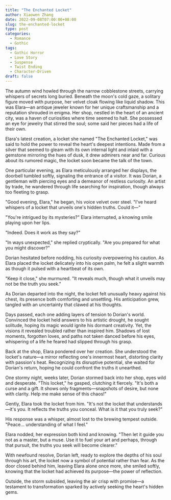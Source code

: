 ```yaml
---
title: "The Enchanted Locket"
author: Xiaowen Zhang
date: 2022-09-08T07:00:00+08:00
slug: the-enchanted-locket
type: post
categories:
  - Romance
  - Gothic
tags:
  - Gothic Horror
  - Love Story
  - Suspense
  - Twist Ending
  - Character-Driven
draft: false
---
```


The autumn wind howled through the narrow cobblestone streets, carrying whispers of secrets long buried. Beneath the moon's cold gaze, a solitary figure moved with purpose, her velvet cloak flowing like liquid shadow. This was Elara—an antique jeweler known for her unique craftsmanship and a reputation shrouded in enigma. Her shop, nestled in the heart of an ancient city, was a haven of curiosities where time seemed to halt. She possessed an eye for jewelry that stirred the soul; some said her pieces had a life of their own.

Elara's latest creation, a locket she named "The Enchanted Locket," was said to hold the power to reveal the heart's deepest intentions. Made from a silver that seemed to gleam with its own internal light and inlaid with a gemstone mirroring the hues of dusk, it drew admirers near and far. Curious about its rumored magic, the locket soon became the talk of the town.

One particular evening, as Elara meticulously arranged her displays, the doorbell tumbled softly, signaling the entrance of a visitor. It was Dorian, a gentleman with piercing eyes and a demeanor of restless curiosity. An artist by trade, he wandered through life searching for inspiration, though always too fleeting to grasp.

"Good evening, Elara," he began, his voice velvet over steel. "I've heard whispers of a locket that unveils one's hidden truths. Could it—"

"You're intrigued by its mysteries?" Elara interrupted, a knowing smile playing upon her lips.

"Indeed. Does it work as they say?"

"In ways unexpected," she replied cryptically. "Are you prepared for what you might discover?"

Dorian hesitated before nodding, his curiosity overpowering his caution. As Elara placed the locket delicately into his open palm, he felt a slight warmth as though it pulsed with a heartbeat of its own.

"Keep it close," she murmured. "It reveals much, though what it unveils may not be the truth you seek."

As Dorian departed into the night, the locket felt unusually heavy against his chest, its presence both comforting and unsettling. His anticipation grew, tangled with an uncertainty that clawed at his thoughts.

Days passed, each one adding layers of tension to Dorian's world. Convinced the locket held answers to his artistic drought, he sought solitude, hoping its magic would ignite his dormant creativity. Yet, the visions it revealed troubled rather than inspired him. Shadows of lost moments, forgotten loves, and paths not taken danced before his eyes, whispering of a life he feared had slipped through his grasp.

Back at the shop, Elara pondered over her creation. She understood the locket's nature—a mirror reflecting one's innermost heart, distorting clarity with passion's heat. Recognizing its disruptive potential, she waited for Dorian's return, hoping he could confront the truths it unearthed.

One stormy night, weeks later, Dorian stormed back into her shop, eyes wild and desperate. "This locket," he gasped, clutching it fiercely. "It's both a curse and a gift. It shows only fragments—snapshots of desire, but none with clarity. Help me make sense of this chaos!"

Gently, Elara took the locket from him. "It's not the locket that understands—it's you. It reflects the truths you conceal. What is it that you truly seek?"

His response was a whisper, almost lost to the brewing tempest outside. "Peace... understanding of what I feel."

Elara nodded, her expression both kind and knowing. "Then let it guide you not as a master, but a muse. Use it to fuel your art and perhaps, through that pursuit, the truths you seek will become clearer."

With newfound resolve, Dorian left, ready to explore the depths of his soul through his art, the locket now a symbol of potential rather than fear. As the door closed behind him, leaving Elara alone once more, she smiled softly, knowing that the locket had achieved its purpose—the power of reflection.

Outside, the storm subsided, leaving the air crisp with promise—a testament to transformation sparked by actively seeking the heart's hidden gems.
